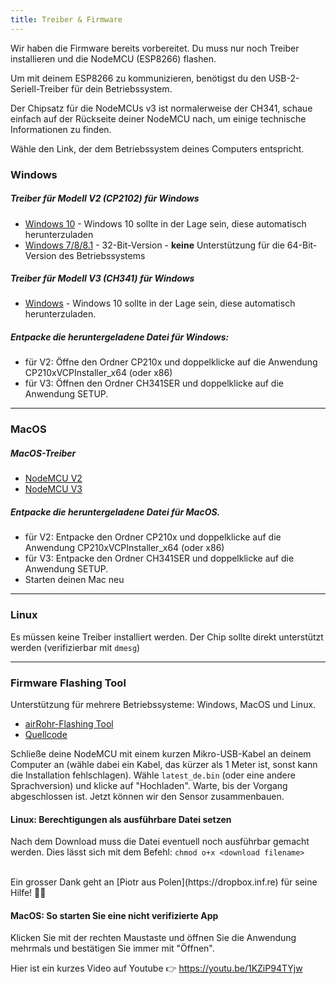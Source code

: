 ```yaml
---
title: Treiber & Firmware
---
```


Wir haben die Firmware bereits vorbereitet. Du muss nur noch Treiber installieren und die NodeMCU (ESP8266) flashen. 

Um mit deinem ESP8266 zu kommunizieren, benötigst du den USB-2-Seriell-Treiber für dein Betriebssystem. 

Der Chipsatz für die NodeMCUs v3 ist normalerweise der CH341, schaue einfach auf der Rückseite deiner NodeMCU nach, um einige technische Informationen zu finden. 

Wähle den Link, der dem Betriebssystem deines Computers entspricht.

### Windows

##### Treiber für Modell V2 (CP2102) für Windows
* [Windows 10](https://www.silabs.com/documents/public/software/CP210x_Universal_Windows_Driver.zip) - Windows 10 sollte in der Lage sein, diese automatisch herunterzuladen
* [Windows 7/8/8.1](https://www.silabs.com/documents/public/software/CP210x_Windows_Drivers.zip) - 32-Bit-Version - **keine** Unterstützung für die 64-Bit-Version des Betriebssystems

##### Treiber für Modell V3 (CH341) für Windows
* [Windows](http://www.wch.cn/downloads/file/5.html) - Windows 10 sollte in der Lage sein, diese automatisch herunterzuladen.

##### Entpacke die heruntergeladene Datei für Windows:
* für V2: Öffne den Ordner CP210x und doppelklicke auf die Anwendung CP210xVCPInstaller_x64 (oder x86)
* für V3: Öffnen den Ordner CH341SER und doppelklicke auf die Anwendung SETUP.

---

### MacOS

##### MacOS-Treiber
* [NodeMCU V2](https://www.silabs.com/documents/public/software/Mac_OSX_VCP_Driver.zip )
* [NodeMCU V3](http://www.wch.cn/downloads/file/178.html) 

##### Entpacke die heruntergeladene Datei für MacOS.
* für V2: Entpacke den Ordner CP210x und doppelklicke auf die Anwendung CP210xVCPInstaller_x64 (oder x86)
* für V3: Entpacke den Ordner CH341SER und doppelklicke auf die Anwendung SETUP.
* Starten deinen Mac neu

---

### Linux
Es müssen keine Treiber installiert werden. Der Chip sollte direkt unterstützt werden (verifizierbar mit `dmesg`)

---
### Firmware Flashing Tool 
Unterstützung für mehrere Betriebssysteme: Windows, MacOS und Linux.

* [airRohr-Flashing Tool](http://firmware.sensor.community/airrohr/flashing-tool/)
* [Quellcode](https://github.com/opendata-stuttgart/airrohr-firmware-flasher)

Schließe deine NodeMCU mit einem kurzen Mikro-USB-Kabel an deinem Computer an (wähle dabei ein Kabel, das kürzer als 1 Meter ist, sonst kann die Installation fehlschlagen). Wähle `latest_de.bin` (oder eine andere Sprachversion) und klicke auf "Hochladen".
Warte, bis der Vorgang abgeschlossen ist. Jetzt können wir den Sensor zusammenbauen.

#### Linux: Berechtigungen als ausführbare Datei setzen
Nach dem Download muss die Datei eventuell noch ausführbar gemacht werden. Dies lässt sich mit dem Befehl: `chmod o+x <download filename>` 

<br>
Ein grosser Dank geht an [Piotr aus Polen](https://dropbox.inf.re) für seine Hilfe! 🙋‍♂️


#### MacOS: So starten Sie eine nicht verifizierte App
Klicken Sie mit der rechten Maustaste und öffnen Sie die Anwendung mehrmals und bestätigen Sie immer mit "Öffnen".

Hier ist ein kurzes Video auf Youtube 👉 https://youtu.be/1KZiP94TYjw

